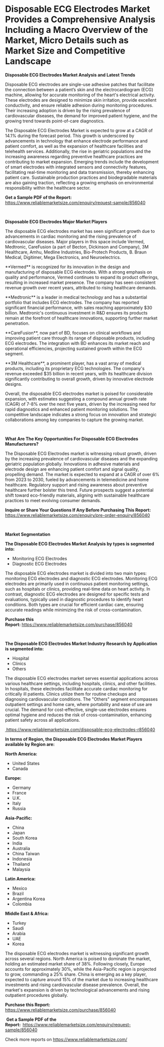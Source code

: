 <p><h1>Disposable ECG Electrodes Market Provides a Comprehensive Analysis Including a Macro Overview of the Market, Micro Details such as Market Size and Competitive Landscape</h1></p><p><strong>Disposable ECG Electrodes Market Analysis and Latest Trends</strong></p>
<p><p>Disposable ECG electrodes are single-use adhesive patches that facilitate the connection between a patient’s skin and the electrocardiogram (ECG) machine, allowing for accurate monitoring of the heart's electrical activity. These electrodes are designed to minimize skin irritation, provide excellent conductivity, and ensure reliable adhesion during monitoring procedures. Their increasing adoption is driven by the rising prevalence of cardiovascular diseases, the demand for improved patient hygiene, and the growing trend towards point-of-care diagnostics.</p><p>The Disposable ECG Electrodes Market is expected to grow at a CAGR of 14.1% during the forecast period. This growth is underscored by advancements in technology that enhance electrode performance and patient comfort, as well as the expansion of healthcare facilities and telehealth services. Additionally, the rise in geriatric populations and the increasing awareness regarding preventive healthcare practices are contributing to market expansion. Emerging trends include the development of smart electrodes with integrated sensors and connectivity features, facilitating real-time monitoring and data transmission, thereby enhancing patient care. Sustainable production practices and biodegradable materials are also gaining traction, reflecting a growing emphasis on environmental responsibility within the healthcare sector.</p></p>
<p><strong>Get a Sample PDF of the Report:&nbsp;</strong> <a href="https://www.reliablemarketsize.com/enquiry/request-sample/856040?utm_campaign=2726&utm_medium=2&utm_source=Github&utm_content=ia&utm_term=03032025&utm_id=disposable-ecg-electrodes">https://www.reliablemarketsize.com/enquiry/request-sample/856040</a></p>
<p>&nbsp;</p>
<p><strong>Disposable ECG Electrodes Major Market Players</strong></p>
<p><p>The disposable ECG electrodes market has seen significant growth due to advancements in cardiac monitoring and the rising prevalence of cardiovascular diseases. Major players in this space include Vermed, Medtronic, CareFusion (a part of Becton, Dickinson and Company), 3M Healthcare, Amhu, Medline Industries, Bio-Protech Products, B. Braun Medical, Digitimer, Mega Electronics, and Neuroelectrics.</p><p>**Vermed** is recognized for its innovation in the design and manufacturing of disposable ECG electrodes. With a strong emphasis on quality and performance, Vermed continues to expand its product offerings, resulting in increased market presence. The company has seen consistent revenue growth over recent years, attributed to rising healthcare demands.</p><p>**Medtronic** is a leader in medical technology and has a substantial portfolio that includes ECG electrodes. The company has reported significant financial performance, with sales reaching approximately $30 billion. Medtronic's continuous investment in R&D ensures its products remain at the forefront of healthcare innovations, supporting further market penetration.</p><p>**CareFusion**, now part of BD, focuses on clinical workflows and improving patient care through its range of disposable products, including ECG electrodes. The integration with BD enhances its market reach and operational efficiencies, projecting sustained growth within the ECG segment.</p><p>**3M Healthcare**, a prominent player, has a vast array of medical products, including its proprietary ECG technologies. The company's revenue exceeded $35 billion in recent years, with its healthcare division significantly contributing to overall growth, driven by innovative electrode designs.</p><p>Overall, the disposable ECG electrodes market is poised for considerable expansion, with estimates suggesting a compound annual growth rate (CAGR) of 7-8% over the next five years, driven by the increasing need for rapid diagnostics and enhanced patient monitoring solutions. The competitive landscape indicates a strong focus on innovation and strategic collaborations among key companies to capture the growing market.</p></p>
<p>&nbsp;</p>
<p><strong>What Are The Key Opportunities For Disposable ECG Electrodes Manufacturers?</strong></p>
<p><p>The Disposable ECG Electrodes market is witnessing robust growth, driven by the increasing prevalence of cardiovascular diseases and the expanding geriatric population globally. Innovations in adhesive materials and electrode design are enhancing patient comfort and signal quality, propelling demand. The market is expected to expand at a CAGR of over 6% from 2023 to 2030, fueled by advancements in telemedicine and home healthcare. Regulatory support and rising awareness about preventive healthcare further bolster this trend. Future prospects suggest a potential shift toward eco-friendly materials, aligning with sustainable healthcare practices to meet evolving consumer demands.</p></p>
<p><strong>Inquire or Share Your Questions If Any Before Purchasing This Report:</strong> <a href="https://www.reliablemarketsize.com/enquiry/pre-order-enquiry/856040?utm_campaign=2726&utm_medium=2&utm_source=Github&utm_content=ia&utm_term=03032025&utm_id=disposable-ecg-electrodes">https://www.reliablemarketsize.com/enquiry/pre-order-enquiry/856040</a></p>
<p>&nbsp;</p>
<p><strong>Market Segmentation</strong></p>
<p><strong>The Disposable ECG Electrodes Market Analysis by types is segmented into:</strong></p>
<p><ul><li>Monitoring ECG Electrodes</li><li>Diagnostic ECG Electrodes</li></ul></p>
<p><p>The disposable ECG electrodes market is divided into two main types: monitoring ECG electrodes and diagnostic ECG electrodes. Monitoring ECG electrodes are primarily used in continuous patient monitoring settings, such as hospitals or clinics, providing real-time data on heart activity. In contrast, diagnostic ECG electrodes are designed for specific tests and evaluations, typically used in diagnostic procedures to identify heart conditions. Both types are crucial for efficient cardiac care, ensuring accurate readings while minimizing the risk of cross-contamination.</p></p>
<p><strong>Purchase this Report:&nbsp;</strong><a href="https://www.reliablemarketsize.com/purchase/856040?utm_campaign=2726&utm_medium=2&utm_source=Github&utm_content=ia&utm_term=03032025&utm_id=disposable-ecg-electrodes">https://www.reliablemarketsize.com/purchase/856040</a></p>
<p>&nbsp;</p>
<p><strong>The Disposable ECG Electrodes Market Industry Research by Application is segmented into:</strong></p>
<p><ul><li>Hospital</li><li>Clinics</li><li>Others</li></ul></p>
<p><p>The disposable ECG electrodes market serves essential applications across various healthcare settings, including hospitals, clinics, and other facilities. In hospitals, these electrodes facilitate accurate cardiac monitoring for critically ill patients. Clinics utilize them for routine checkups and diagnosing cardiovascular conditions. The "Others" segment encompasses outpatient settings and home care, where portability and ease of use are crucial. The demand for cost-effective, single-use electrodes ensures optimal hygiene and reduces the risk of cross-contamination, enhancing patient safety across all applications.</p></p>
<p><a href="https://www.reliablemarketsize.com/disposable-ecg-electrodes-r856040?utm_campaign=2726&utm_medium=2&utm_source=Github&utm_content=ia&utm_term=03032025&utm_id=disposable-ecg-electrodes">&nbsp;https://www.reliablemarketsize.com/disposable-ecg-electrodes-r856040</a></p>
<p><strong>In terms of Region, the Disposable ECG Electrodes Market Players available by Region are:</strong></p>
<p>
    <p> <strong> North America: </strong>
        <ul>
            <li>United States</li>
            <li>Canada</li>
        </ul>
        </p> 
    <p> <strong> Europe: </strong>
        <ul>
            <li>Germany</li>
            <li>France</li>
            <li>U.K.</li>
            <li>Italy</li>
            <li>Russia</li>
        </ul>
        </p> 
    <p> <strong> Asia-Pacific: </strong>
        <ul>
            <li>China</li>
            <li>Japan</li>
            <li>South Korea</li>
            <li>India</li>
            <li>Australia</li>
            <li>China Taiwan</li>
            <li>Indonesia</li>
            <li>Thailand</li>
            <li>Malaysia</li>
        </ul>
        </p> 
    <p> <strong> Latin America: </strong>
        <ul>
            <li>Mexico</li>
            <li>Brazil</li>
            <li>Argentina Korea</li>
            <li>Colombia</li>
        </ul>
        </p> 
    <p> <strong> Middle East & Africa: </strong>
        <ul>
            <li>Turkey</li>
            <li>Saudi</li>
            <li>Arabia</li>
            <li>UAE</li>
            <li>Korea</li>
        </ul>
    </p>
    </p>
<p><p>The disposable ECG electrodes market is witnessing significant growth across several regions. North America is poised to dominate the market, holding an estimated market share of 38%. Following closely, Europe accounts for approximately 30%, while the Asia-Pacific region is projected to grow, commanding a 25% share. China is emerging as a key player, expected to capture around 15% of the market due to increasing healthcare investments and rising cardiovascular disease prevalence. Overall, the market's expansion is driven by technological advancements and rising outpatient procedures globally.</p></p>
<p><strong>Purchase this Report: </strong><a href="https://www.reliablemarketsize.com/purchase/856040?utm_campaign=2726&utm_medium=2&utm_source=Github&utm_content=ia&utm_term=03032025&utm_id=disposable-ecg-electrodes">https://www.reliablemarketsize.com/purchase/856040</a></p>
<p>&nbsp;<strong>Get a Sample PDF of the Report:&nbsp;&nbsp;</strong><a href="https://www.reliablemarketsize.com/enquiry/request-sample/856040?utm_campaign=2726&utm_medium=2&utm_source=Github&utm_content=ia&utm_term=03032025&utm_id=disposable-ecg-electrodes">https://www.reliablemarketsize.com/enquiry/request-sample/856040</a></p>
<p><strong></strong></p>
<p>Check more reports on <a href="https://www.reliablemarketsize.com/?utm_campaign=2726&utm_medium=2&utm_source=Github&utm_content=ia&utm_term=03032025&utm_id=disposable-ecg-electrodes">https://www.reliablemarketsize.com/</a></p>